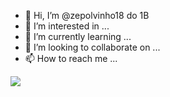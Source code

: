 - 👋 Hi, I’m @zepolvinho18 do 1B
- 👀 I’m interested in ...
- 🌱 I’m currently learning ...
- 💞️ I’m looking to collaborate on ...
- 📫 How to reach me ...

![](https://media.tenor.com/tjTuRuVRuNoAAAAC/dancing-dino-meme.gif)
